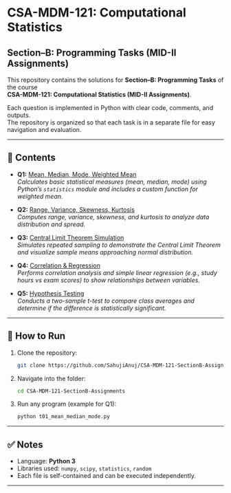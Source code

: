 # CSA-MDM-121: Computational Statistics  
## Section–B: Programming Tasks (MID-II Assignments)

This repository contains the solutions for **Section–B: Programming Tasks** of the course  
**CSA-MDM-121: Computational Statistics (MID-II Assignments)**.  

Each question is implemented in Python with clear code, comments, and outputs.  
The repository is organized so that each task is in a separate file for easy navigation and evaluation.

--- 

## 📂 Contents
- **Q1:** [Mean, Median, Mode, Weighted Mean](Q1_mean_median_mode.py)  
  *Calculates basic statistical measures (mean, median, mode) using Python’s `statistics` module and includes a custom function for weighted mean.*  

- **Q2:** [Range, Variance, Skewness, Kurtosis](Q2_variance_skewkurt.py)  
  *Computes range, variance, skewness, and kurtosis to analyze data distribution and spread.*  

- **Q3:** [Central Limit Theorem Simulation](Q3_dice_simulation.py)  
  *Simulates repeated sampling to demonstrate the Central Limit Theorem and visualize sample means approaching normal distribution.*  

- **Q4:** [Correlation & Regression](Q4_regression.py)  
  *Performs correlation analysis and simple linear regression (e.g., study hours vs exam scores) to show relationships between variables.*  

- **Q5:** [Hypothesis Testing](Q5_hypothesis_test.py)  
  *Conducts a two-sample t-test to compare class averages and determine if the difference is statistically significant.*  

---

## 🚀 How to Run
1. Clone the repository:
   ```bash
   git clone https://github.com/SahujiAnuj/CSA-MDM-121-SectionB-Assignments.git
2. Navigate into the folder:
   ```bash
   cd CSA-MDM-121-SectionB-Assignments
3. Run any program (example for Q1):
   ```bash
   python t01_mean_median_mode.py
---
## ✅ Notes
- Language: **Python 3**  
- Libraries used: `numpy`, `scipy`, `statistics`, `random`  
- Each file is self-contained and can be executed independently.
---
